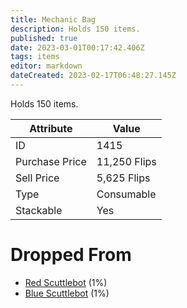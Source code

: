 ```yaml
---
title: Mechanic Bag
description: Holds 150 items.
published: true
date: 2023-03-01T00:17:42.406Z
tags: items
editor: markdown
dateCreated: 2023-02-17T06:48:27.145Z
---
```


Holds 150 items.

|Attribute|Value|
|-|-|
|ID|1415|
|Purchase Price|11,250 Flips|
|Sell Price|5,625 Flips|
|Type|Consumable|
|Stackable|Yes|


# Dropped From
 * [Red Scuttlebot](/monsters/red-scuttlebot) (1%)
 * [Blue Scuttlebot](/monsters/blue-scuttlebot) (1%)
